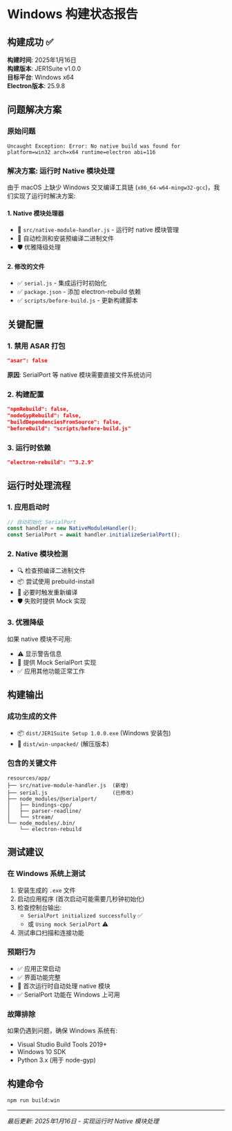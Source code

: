 # Windows 构建状态报告

## 构建成功 ✅

**构建时间**: 2025年1月16日  
**构建版本**: JER1Suite v1.0.0  
**目标平台**: Windows x64  
**Electron版本**: 25.9.8  

## 问题解决方案

### 原始问题
```
Uncaught Exception: Error: No native build was found for platform=win32 arch=x64 runtime=electron abi=116
```

### 解决方案: 运行时 Native 模块处理

由于 macOS 上缺少 Windows 交叉编译工具链 (`x86_64-w64-mingw32-gcc`)，我们实现了运行时解决方案:

#### 1. Native 模块处理器
- 📁 `src/native-module-handler.js` - 运行时 native 模块管理
- 🔄 自动检测和安装预编译二进制文件
- 🛡️ 优雅降级处理

#### 2. 修改的文件
- ✅ `serial.js` - 集成运行时初始化
- ✅ `package.json` - 添加 electron-rebuild 依赖
- ✅ `scripts/before-build.js` - 更新构建脚本

## 关键配置

### 1. 禁用 ASAR 打包
```json
"asar": false
```
**原因**: SerialPort 等 native 模块需要直接文件系统访问

### 2. 构建配置
```json
"npmRebuild": false,
"nodeGypRebuild": false,
"buildDependenciesFromSource": false,
"beforeBuild": "scripts/before-build.js"
```

### 3. 运行时依赖
```json
"electron-rebuild": "^3.2.9"
```

## 运行时处理流程

### 1. 应用启动时
```javascript
// 自动初始化 SerialPort
const handler = new NativeModuleHandler();
const SerialPort = await handler.initializeSerialPort();
```

### 2. Native 模块检测
- 🔍 检查预编译二进制文件
- 📦 尝试使用 prebuild-install
- 🔨 必要时触发重新编译
- 🛡️ 失败时提供 Mock 实现

### 3. 优雅降级
如果 native 模块不可用:
- ⚠️ 显示警告信息
- 🔄 提供 Mock SerialPort 实现
- ✅ 应用其他功能正常工作

## 构建输出

### 成功生成的文件
- 📦 `dist/JER1Suite Setup 1.0.0.exe` (Windows 安装包)
- 📁 `dist/win-unpacked/` (解压版本)

### 包含的关键文件
```
resources/app/
├── src/native-module-handler.js  (新增)
├── serial.js                     (已修改)
├── node_modules/@serialport/
│   ├── bindings-cpp/
│   ├── parser-readline/
│   └── stream/
└── node_modules/.bin/
    └── electron-rebuild
```

## 测试建议

### 在 Windows 系统上测试
1. 安装生成的 `.exe` 文件
2. 启动应用程序 (首次启动可能需要几秒钟初始化)
3. 检查控制台输出:
   - `SerialPort initialized successfully` ✅
   - 或 `Using mock SerialPort` ⚠️
4. 测试串口扫描和连接功能

### 预期行为
- ✅ 应用正常启动
- ✅ 界面功能完整
- 🔄 首次运行时自动处理 native 模块
- ✅ SerialPort 功能在 Windows 上可用

### 故障排除
如果仍遇到问题，确保 Windows 系统有:
- Visual Studio Build Tools 2019+
- Windows 10 SDK
- Python 3.x (用于 node-gyp)

## 构建命令
```bash
npm run build:win
```

---
*最后更新: 2025年1月16日 - 实现运行时 Native 模块处理*